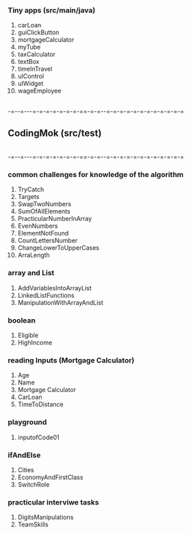 ### Tiny apps (src/main/java)
1. carLoan
2. guiClickButton
3. mortgageCalculator
4. myTube
5. taxCalculator
6. textBox
7. timeInTravel
8. uIControl
9. uIWidget
10. wageEmployee

<br>-=--=---=-=-=-=-=-=-=-==-=-=--=-=-=-=-=-=-=-=-=-=-=-=</br>
##  CodingMok (src/test)
<br>-=--=---=-=-=-=-=-=-=-==-=-=--=-=-=-=-=-=-=-=-=-=-=-=</br>
### common challenges for knowledge of the algorithm
1. TryCatch
2. Targets
3. SwapTwoNumbers
4. SumOfAllElements
5. PracticularNumberInArray
6. EvenNumbers
7. ElementNotFound
8. CountLettersNumber
9. ChangeLowerToUpperCases
10. ArraLength
### array and List
1. AddVariablesIntoArrayList
2. LinkedListFunctions
3. ManipulationWithArrayAndList
### boolean
1. Eligible
2. HighIncome
### reading Inputs (Mortgage Calculator)
1. Age
2. Name
3. Mortgage Calculator
4. CarLoan
5. TimeToDistance
### playground
1. inputofCode01
### ifAndElse
1. Cities
2. EconomyAndFirstClass
3. SwitchRole
### practicular interviwe tasks
1. DigitsManipulations
2. TeamSkills

